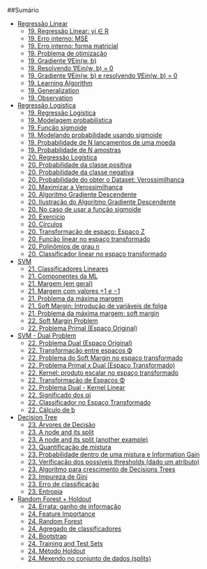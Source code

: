 ##Sumário 

- [Regressão Linear](#Regressão-linear)
	- [19. Regressão Linear: yi ∈ R](#19.-Regressão-Linear:-yi-∈-R)
 	- [19. Erro interno: MSE](#19.-Erro-interno:-MSE)
	- [19. Erro interno: forma matricial](#19.-Erro-interno:-forma-matricial)
	- [19. Problema de otimização](#19.-Problema-de-otimização)
	- [19. Gradiente ∇Ein(w, b)](#19.-Gradiente-∇Ein(w,-b))
	- [19. Resolvendo ∇Ein(w, b) = 0](#19.-Resolvendo-∇Ein(w,-b)-=-0)
	- [19. Gradiente ∇Ein(w, b) e resolvendo ∇Ein(w, b) = 0](#19.-Gradiente-∇Ein(w,-b)-e-resolvendo-∇Ein(w,-b)-=-0)
	- [19. Learning Algorithm](#19.-Learning-Algorithm)
	- [19. Generalization](#19.-Generalization)
	- [19. Observation](#19.-Observation)
- [Regressão Logística](#Regressão-Logística)
	- [19. Regressão Logística](#19.-Regressão-Logística)
	- [19. Modelagem probabilística](#19.-Modelagem-probabilística)
	- [19. Função sigmoide](#19.-Função-sigmoide)
	- [19. Modelando probabilidade usando sigmoide](#19.-Modelando-probabilidade-usando-sigmoide)
	- [19. Probabilidade de N lançamentos de uma moeda](#19.-Probabilidade-de-N-lançamentos-de-uma-moeda)
	- [19. Probabilidade de N amostras](#19.-Probabilidade-de-N-amostras)
	- [20. Regressão Logística](#20.-Regressão-Logística)
	- [20. Probabilidade da classe positiva](#20.-Probabilidade-da-classe-positiva)
   	- [20. Probabilidade da classe negativa](#20.-Probabilidade-da-classe-negativa)
   	- [20. Probabilidade do obter o Dataset: Verossimilhança](#20.-Probabilidade-do-obter-o-Dataset:-Verossimilhança)
   	- [20. Maximizar a Verossimilhança](20.-#Maximizar-a-Verossimilhança)
   	- [20. Algoritmo Gradiente Descendente](#20.-Algoritmo-Gradiente-Descendente)
   	- [20. Ilustração do Algoritmo Gradiente Descendente](#20.-Ilustração-do-Algoritmo-Gradiente-Descendente)
   	- [20. No caso de usar a função sigmoide](#20.-No-caso-de-usar-a-função-sigmoide)
   	- [20. Exercício](#20.-Exercício)
   	- [20. Círculos](#20.-Círculos)
   	- [20. Transformação de espaço: Espaço Z](#20.-Transformação-de-espaço:-Espaço-Z)
   	- [20. Função linear no espaço transformado](#20.-Função-linear-no-espaço-transformado)
   	- [20. Polinômios de grau n](#20.-Polinômios-de-grau-n)
   	- [20. Classificador linear no espaço transformado](#20.-Classificador-linear-no-espaço-transformado)
- [SVM](#SVM)
	- [21. Classificadores Lineares](#21.-Classificadores-Lineares)
	- [21. Componentes da ML](#21.-Componentes-da-ML)
	- [21. Margem (em geral)](#21.--Margem-(em-geral))
   	- [21. Margem com valores +1 e −1](#21.-Margem-com-valores-+1-e-−1)
   	- [21. Problema da máxima margem](#21.-Problema-da-máxima-margem)
   	- [21. Soft Margin: Introdução de variáveis de folga](#21.-Soft-Margin:-Introdução-de-variáveis-de-folga)
   	- [21. Problema da máxima margem: soft margin](#21.-Problema-da-máxima-margem:-soft-margin)
   	- [22. Soft Margin Problem](#22.-Soft-Margin-Problem)
   	- [22. Problema Primal (Espaço Original)](#22.-Problema-Primal-(Espaço-Original))
- [SVM - Dual Problem](#SVM---Dual-Problem)
	- [22. Problema Dual (Espaço Original)](#22.-Problema-Dual-(Espaço-Original))
	- [22. Transformação entre espaços Φ](#22.-Transformação-entre-espaços-Φ)
	- [22. Problema do Soft Margin no espaço transformado](#22.-Problema-do-Soft-Margin-no-espaço-transformado)
   	- [22. Problema Primal x Dual (Espaço Transformado)](#22.-Problema-Primal-x-Dual-(Espaço-Transformado))
   	- [22. Kernel: produto escalar no espaço transformado](#22.-Kernel:-produto-escalar-no-espaço-transformado)
   	- [22. Transformação de Espaços Φ](#22.-Transformação-de-Espaços-Φ)
	- [22. Problema Dual - Kernel Linear](#22.-Problema-Dual---Kernel-Linear)
   	- [22. Significado dos αi](#22.-Significado-dos-αi)
   	- [22. Classificador no Espaço Transformado](#22.-Classificador-no-Espaço-Transformado)
   	- [22. Cálculo de b](#22.-Cálculo-de-b)
- [Decision Tree](#Decision-Tree)
	- [23. Árvores de Decisão](#23.-Árvores-de-Decisão)
   	- [23. A node and its split](#23.-A-node-and-its-split)
	- [23. A node and its split (another example)](#23.-A-node-and-its-split-(another-example))
   	- [23. Quantificação de mistura](#23.-Quantificação-de-mistura)
   	- [23. Probabilidade dentro de uma mistura e Information Gain](23.-Probabilidade-dentro-de-uma-mistura-e-Information-Gain)
   	- [23. Verificação dos possíveis thresholds (dado um atributo)](#23.-Verificação-dos-possíveis-thresholds-(dado-um-atributo))
   	- [23. Algoritmo para crescimento de Decisions Trees](#23.-Algoritmo-para-crescimento-de-Decisions-Trees)
   	- [23. Impureza de Gini](#23.-Impureza-de-Gini)
   	- [23. Erro de classificação](#23.-Erro-de-classificação)
   	- [23. Entropia](#23.-Entropia)
- [Random Forest + Holdout](#Random-Forest-+-Holdout)
	- [24. Errata: ganho de informação](#24.-Errata:-ganho-de-informação)
   	- [24. Feature Importance](#24.-Feature-Importance)
   	- [24. Random Forest](#24.-Random-Forest)
   	- [24. Agregado de classificadores](#24.-Agregado-de-classificadores)
   	- [24. Bootstrap](#24.-Bootstrap)
   	- [24. Training and Test Sets](#24.-Training-and-Test-Sets)
   	- [24. Método Holdout](#24.-Método-Holdout)
   	- [24. Mexendo no conjunto de dados (splits)](#24.-Mexendo-no-conjunto-de-dados-(splits))
